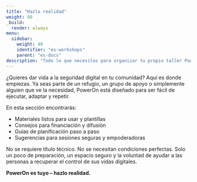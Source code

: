 ```yaml
---
title: "Hazlo realidad"
weight: 40
_build:
  render: always
menu:
  sidebar:
    weight: 40
    identifier: "es-workshops"
    parent: "es-docs"
description: "Todo lo que necesitas para organizar tu propio taller PowerOn/maratón de creación/día a tu ritmo."
---
```


¿Quieres dar vida a la seguridad digital en tu comunidad? Aquí es donde empiezas. Ya seas parte de un refugio, un grupo de apoyo o simplemente alguien que ve la necesidad, PowerOn está diseñado para ser fácil de ejecutar, adaptar y repetir.

En esta sección encontrarás:

* Materiales listos para usar y plantillas
* Consejos para financiación y difusión
* Guías de planificación paso a paso
* Sugerencias para sesiones seguras y empoderadoras

No se requiere título técnico. No se necesitan condiciones perfectas. Solo un poco de preparación, un espacio seguro y la voluntad de ayudar a las personas a recuperar el control de sus vidas digitales.

**PowerOn es tuyo – hazlo realidad.**